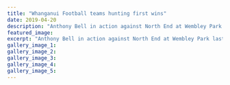 ```yaml
---
title: "Whanganui Football teams hunting first wins"
date: 2019-04-20
description: "Anthony Bell in action against North End at Wembley Park last year. Bell says City are aiming to make the park a fortress..."
featured_image: 
excerpt: "Anthony Bell in action against North End at Wembley Park last year. Bell says City are aiming to make the park a fortress when they take on Hokowhitu FC there this weekend."
gallery_image_1: 
gallery_image_2: 
gallery_image_3: 
gallery_image_4: 
gallery_image_5: 
---
```

